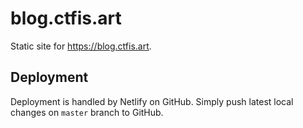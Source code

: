 # blog.ctfis.art

Static site for https://blog.ctfis.art.

## Deployment

Deployment is handled by Netlify on GitHub. Simply push latest local changes on `master` branch to GitHub.
